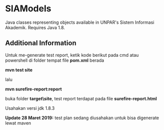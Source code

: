 # SIAModels
Java classes representing objects available in UNPAR's Sistem Informasi Akademik. Requires Java 1.8.

## Additional Information  
Untuk me-generate test report, ketik kode berikut pada cmd atau powershell di folder tempat file **pom.xml** berada

**mvn test site**

lalu

**mvn surefire-report:report**

buka folder **target\site**, test report terdapat pada file **surefire-report.html**

Usahakan versi jdk 1.8.3

**Update 28 Maret 2019:** test plan sedang diusahakan untuk bisa digenerate lewat maven
